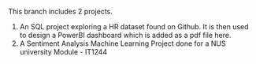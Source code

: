 This branch includes 2 projects. 
1. An SQL project exploring a HR dataset found on Github. It is then used to design a PowerBI dashboard which is added as a pdf file here. 
2. A Sentiment Analysis Machine Learning Project done for a NUS university Module - IT1244       
